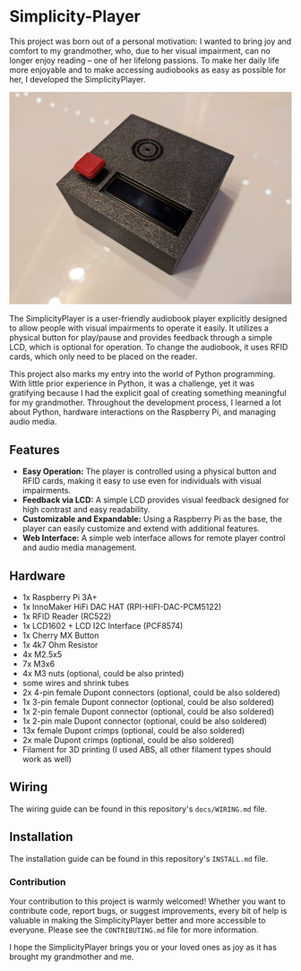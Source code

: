 # Simplicity-Player
This project was born out of a personal motivation: I wanted to bring joy and
comfort to my grandmother, who, due to her visual impairment, can no longer
enjoy reading – one of her lifelong passions. To make her daily life more
enjoyable and to make accessing audiobooks as easy as possible for her, I
developed the SimplicityPlayer.

![Simplicity-Player](docs/img/simplicityPlayer-finished.jpg)
  
The SimplicityPlayer is a user-friendly audiobook player explicitly designed to
allow people with visual impairments to operate it easily. It utilizes a
physical button for play/pause and provides feedback through a simple LCD, which
is optional for operation. To change the audiobook, it uses RFID cards, which
only need to be placed on the reader.  
  
This project also marks my entry into the world of Python programming. With
little prior experience in Python, it was a challenge, yet it was gratifying
because I had the explicit goal of creating something meaningful for my
grandmother. Throughout the development process, I learned a lot about Python,
hardware interactions on the Raspberry Pi, and managing audio media.  
  
## Features
- **Easy Operation:** The player is controlled using a physical button and RFID
cards, making it easy to use even for individuals with visual impairments.
- **Feedback via LCD:** A simple LCD provides visual feedback designed for high
contrast and easy readability.
- **Customizable and Expandable:** Using a Raspberry Pi as the base, the player
can easily customize and extend with additional features.
- **Web Interface:** A simple web interface allows for remote player control and
audio media management.

## Hardware
- 1x Raspberry Pi 3A+
- 1x InnoMaker HiFi DAC HAT (RPI-HIFI-DAC-PCM5122)
- 1x RFID Reader (RC522)
- 1x LCD1602 + LCD I2C Interface (PCF8574)
- 1x Cherry MX Button
- 1x 4k7 Ohm Resistor
- 4x M2.5x5
- 7x M3x6
- 4x M3 nuts (optional, could be also printed)
- some wires and shrink tubes
- 2x 4-pin female Dupont connectors (optional, could be also soldered)
- 1x 3-pin female Dupont connector (optional, could be also soldered)
- 1x 2-pin female Dupont connector (optional, could be also soldered)
- 1x 2-pin male Dupont connector (optional, could be also soldered)
- 13x female Dupont crimps (optional, could be also soldered)
- 2x male Dupont crimps (optional, could be also soldered)
- Filament for 3D printing (I used ABS, all other filament types should work as
well)

## Wiring
The wiring guide can be found in this repository's `docs/WIRING.md` file.

## Installation
The installation guide can be found in this repository's `INSTALL.md` file.

### Contribution
Your contribution to this project is warmly welcomed! Whether you want to
contribute code, report bugs, or suggest improvements, every bit of help is
valuable in making the SimplicityPlayer better and more accessible to everyone.
Please see the `CONTRIBUTING.md` file for more information.  
  
I hope the SimplicityPlayer brings you or your loved ones as joy as it has
brought my grandmother and me.
